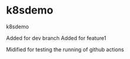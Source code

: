 # k8sdemo
k8sdemo

Added for dev branch
Added for feature1

Midified for testing the running of github actions